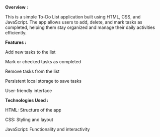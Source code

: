 **Overview :**

This is a simple To-Do List application built using HTML, CSS, and JavaScript. The app allows users to add, delete, and mark tasks as completed, helping them stay organized and manage their daily activities efficiently.

**Features :**

Add new tasks to the list

Mark or checked tasks as completed

Remove tasks from the list

Persistent local storage to save tasks

User-friendly interface

**Technologies Used :**

HTML: Structure of the app

CSS: Styling and layout

JavaScript: Functionality and interactivity

